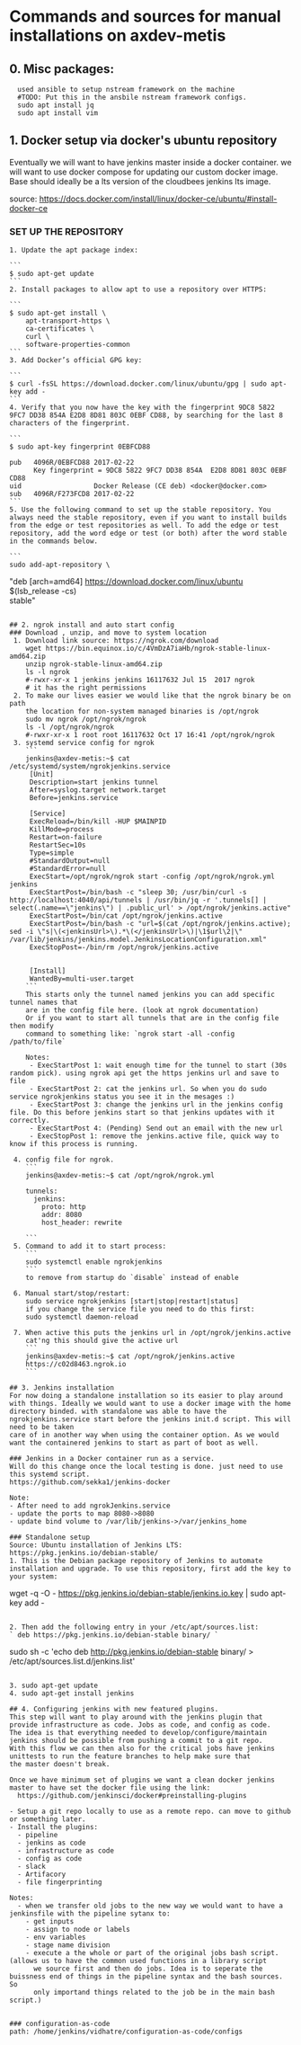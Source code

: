 # Commands and sources for manual installations on axdev-metis
## 0. Misc packages:
      used ansible to setup nstream framework on the machine
      #TODO: Put this in the ansbile nstream framework configs.
      sudo apt install jq 
      sudo apt install vim

## 1. Docker setup via docker's ubuntu repository
  Eventually we will want to have jenkins master inside a docker container. we will want to use docker compose 
  for updating our custom docker image. Base should ideally be a lts version of the cloudbees jenkins lts image.

  source: https://docs.docker.com/install/linux/docker-ce/ubuntu/#install-docker-ce
  ### SET UP THE REPOSITORY
    1. Update the apt package index:
    
    ```
    $ sudo apt-get update
    ```
    2. Install packages to allow apt to use a repository over HTTPS:
    
    ```
    $ sudo apt-get install \
        apt-transport-https \
        ca-certificates \
        curl \
        software-properties-common
    ```
    3. Add Docker’s official GPG key:
    
    ```
    $ curl -fsSL https://download.docker.com/linux/ubuntu/gpg | sudo apt-key add -
    ```
    4. Verify that you now have the key with the fingerprint 9DC8 5822 9FC7 DD38 854A E2D8 8D81 803C 0EBF CD88, by searching for the last 8 characters of the fingerprint.
    
    ```
    $ sudo apt-key fingerprint 0EBFCD88
    
    pub   4096R/0EBFCD88 2017-02-22
          Key fingerprint = 9DC8 5822 9FC7 DD38 854A  E2D8 8D81 803C 0EBF CD88
    uid                  Docker Release (CE deb) <docker@docker.com>
    sub   4096R/F273FCD8 2017-02-22
    ```
    5. Use the following command to set up the stable repository. You always need the stable repository, even if you want to install builds from the edge or test repositories as well. To add the edge or test repository, add the word edge or test (or both) after the word stable in the commands below.
    
    ```
    sudo add-apt-repository \
   "deb [arch=amd64] https://download.docker.com/linux/ubuntu \
   $(lsb_release -cs) \
   stable"
   ```

## 2. ngrok install and auto start config
### Download , unzip, and move to system location
    1. Download link source: https://ngrok.com/download 
       wget https://bin.equinox.io/c/4VmDzA7iaHb/ngrok-stable-linux-amd64.zip 
       unzip ngrok-stable-linux-amd64.zip
       ls -l ngrok
       #-rwxr-xr-x 1 jenkins jenkins 16117632 Jul 15  2017 ngrok
       # it has the right permissions 
    2. To make our lives easier we would like that the ngrok binary be on path
       the location for non-system managed binaries is /opt/ngrok
       sudo mv ngrok /opt/ngrok/ngrok
       ls -l /opt/ngrok/ngrok
       #-rwxr-xr-x 1 root root 16117632 Oct 17 16:41 /opt/ngrok/ngrok
    3. systemd service config for ngrok
       ```
       jenkins@axdev-metis:~$ cat /etc/systemd/system/ngrokjenkins.service
        [Unit]
        Description=start jenkins tunnel
        After=syslog.target network.target
        Before=jenkins.service

        [Service]
        ExecReload=/bin/kill -HUP $MAINPID
        KillMode=process
        Restart=on-failure
        RestartSec=10s
        Type=simple
        #StandardOutput=null
        #StandardError=null
        ExecStart=/opt/ngrok/ngrok start -config /opt/ngrok/ngrok.yml  jenkins
        ExecStartPost=/bin/bash -c "sleep 30; /usr/bin/curl -s http://localhost:4040/api/tunnels | /usr/bin/jq -r '.tunnels[] | select(.name==\"jenkins\") | .public_url' > /opt/ngrok/jenkins.active"
        ExecStartPost=/bin/cat /opt/ngrok/jenkins.active
        ExecStartPost=/bin/bash -c "url=$(cat /opt/ngrok/jenkins.active); sed -i \"s|\(<jenkinsUrl>\).*\(</jenkinsUrl>\)|\1$url\2|\" /var/lib/jenkins/jenkins.model.JenkinsLocationConfiguration.xml" 
        ExecStopPost=-/bin/rm /opt/ngrok/jenkins.active


        [Install]
        WantedBy=multi-user.target
       ```
       This starts only the tunnel named jenkins you can add specific tunnel names that
       are in the config file here. (look at ngrok documentation)
       Or if you want to start all tunnels that are in the config file then modify
       command to something like: `ngrok start -all -config /path/to/file`

       Notes:
        - ExecStartPost 1: wait enough time for the tunnel to start (30s random pick). using ngrok api get the https jenkins url and save to file
        - ExecStartPost 2: cat the jenkins url. So when you do sudo service ngrokjenkins status you see it in the mesages :)
        - ExecStartPost 3: change the jenkins url in the jenkins config file. Do this before jenkins start so that jenkins updates with it correctly.
        - ExecStartPost 4: (Pending) Send out an email with the new url
        - ExecStopPost 1: remove the jenkins.active file, quick way to know if this process is running. 

    4. config file for ngrok.
       ```
       jenkins@axdev-metis:~$ cat /opt/ngrok/ngrok.yml
       
       tunnels:
         jenkins:
           proto: http
           addr: 8080
           host_header: rewrite

       ```
    5. Command to add it to start process:
       ```
       sudo systemctl enable ngrokjenkins
       ```
       to remove from startup do `disable` instead of enable

    6. Manual start/stop/restart:
       sudo service ngrokjenkins [start|stop|restart|status]
       if you change the service file you need to do this first:
       sudo systemctl daemon-reload
       
    7. When active this puts the jenkins url in /opt/ngrok/jenkins.active
       cat'ng this should give the active url
       ```
       jenkins@axdev-metis:~$ cat /opt/ngrok/jenkins.active
       https://c02d8463.ngrok.io
       ```

## 3. Jenkins installation
  For now doing a standalone installation so its easier to play around with things. Ideally we would want to use a docker image with the home
  directory binded. with standalone was able to have the ngrokjenkins.service start before the jenkins init.d script. This will need to be taken
  care of in another way when using the container option. As we would want the containered jenkins to start as part of boot as well.
  
### Jenkins in a Docker container run as a service.
  Will do this change once the local testing is done. just need to use this systemd script. 
  https://github.com/sekka1/jenkins-docker
  
Note:
  - After need to add ngrokJenkins.service
  - update the ports to map 8080->8080
  - update bind volume to /var/lib/jenkins->/var/jenkins_home

### Standalone setup
  Source: Ubuntu installation of Jenkins LTS: https://pkg.jenkins.io/debian-stable/
  1. This is the Debian package repository of Jenkins to automate installation and upgrade. To use this repository, first add the key to your system:
  ```
  wget -q -O - https://pkg.jenkins.io/debian-stable/jenkins.io.key | sudo apt-key add -
  ```

  2. Then add the following entry in your /etc/apt/sources.list:
  ` deb https://pkg.jenkins.io/debian-stable binary/ `
  ```
  sudo sh -c 'echo deb http://pkg.jenkins.io/debian-stable binary/ > /etc/apt/sources.list.d/jenkins.list'
  ```

  3. sudo apt-get update
  4. sudo apt-get install jenkins

## 4. Configuring jenkins with new featured plugins.
  This step will want to play around with the jenkins plugin that provide infrastructure as code. Jobs as code, and config as code. 
  The idea is that everything needed to develop/configure/maintain jenkins should be possible from pushing a commit to a git repo.
  With this flow we can then also for the critical jobs have jenkins unittests to run the feature branches to help make sure that
  the master doesn't break. 

  Once we have minimum set of plugins we want a clean docker jenkins master to have set the docker file using the link:
    https://github.com/jenkinsci/docker#preinstalling-plugins

  - Setup a git repo locally to use as a remote repo. can move to github or something later. 
  - Install the plugins:
    - pipeline
    - jenkins as code
    - infrastructure as code
    - config as code
    - slack
    - Artifacory 
    - file fingerprinting

  Notes:
    - when we transfer old jobs to the new way we would want to have a jenkinsfile with the pipeline sytanx to:
      - get inputs
      - assign to node or labels
      - env variables
      - stage name division
      - execute a the whole or part of the original jobs bash script. (allows us to have the common used functions in a library script
        we source first and then do jobs. Idea is to seperate the buissness end of things in the pipeline syntax and the bash sources. So
        only importand things related to the job be in the main bash script.)


### configuration-as-code
path: /home/jenkins/vidhatre/configuration-as-code/configs
